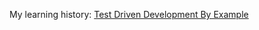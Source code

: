 My learning history: [Test Driven Development By Example](http://www.amazon.com/Test-Driven-Development-Addison-Wesley-Signature/dp/0321146530)